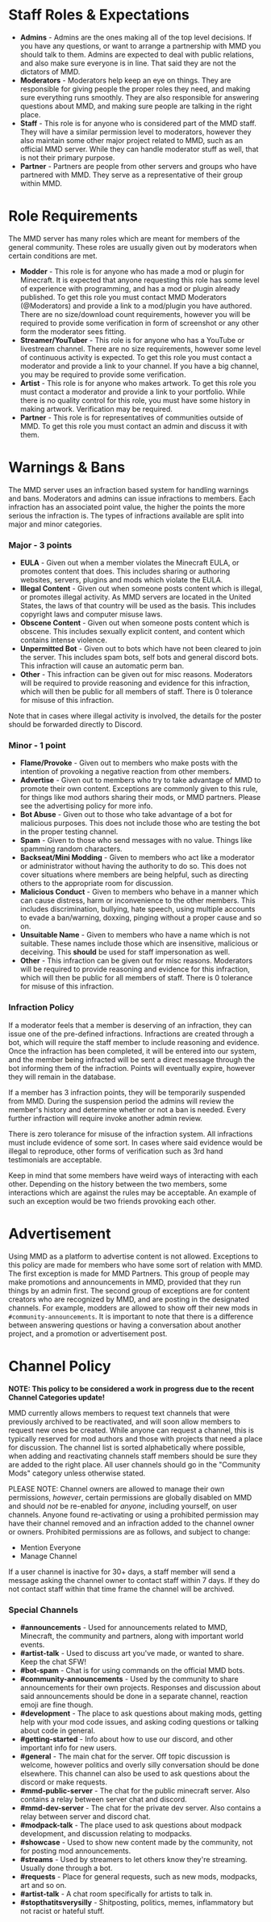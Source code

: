 # Staff Roles & Expectations 
- **Admins** - Admins are the ones making all of the top level decisions. If you have any questions, or want to arrange a partnership with MMD you should talk to them. Admins are expected to deal with public relations, and also make sure everyone is in line. That said they are not the dictators of MMD. 
- **Moderators** - Moderators help keep an eye on things. They are responsible for giving people the proper roles they need, and making sure everything runs smoothly. They are also responsible for answering questions about MMD, and making sure people are talking in the right place. 
- **Staff** - This role is for anyone who is considered part of the MMD staff. They will have a similar permission level to moderators, however they also maintain some other major project related to MMD, such as an official MMD server. While they can handle moderator stuff as well, that is not their primary purpose. 
- **Partner** - Partners are people from other servers and groups who have partnered with MMD. They serve as a representative of their group within MMD.

# Role Requirements
The MMD server has many roles which are meant for members of the general community. These roles are usually given out by moderators when certain conditions are met. 

- **Modder** - This role is for anyone who has made a mod or plugin for Minecraft. It is expected that anyone requesting this role has some level of experience with programming, and has a mod or plugin already published. To get this role you must contact MMD Moderators (@Moderators) and provide a link to a mod/plugin you have authored. There are no size/download count requirements, however you will be required to provide some verification in form of screenshot or any other form the moderator sees fitting.
- **Streamer/YouTuber** - This role is for anyone who has a YouTube or livestream channel. There are no size requirements, however some level of continuous activity is expected. To get this role you must contact a moderator and provide a link to your channel. If you have a big channel, you may be required to provide some verification. 
- **Artist** - This role is for anyone who makes artwork. To get this role you must contact a moderator and provide a link to your portfolio. While there is no quality control for this role, you must have some history in making artwork. Verification may be required.
- **Partner** - This role is for representatives of communities outside of MMD. To get this role you must contact an admin and discuss it with them. 

# Warnings & Bans
The MMD server uses an infraction based system for handling warnings and bans. Moderators and admins can issue infractions to members. Each infraction has an associated point value, the higher the points the more serious the infraction is. The types of infractions available are split into major and minor categories. 

### Major - 3 points
- **EULA** - Given out when a member violates the Minecraft EULA, or promotes content that does. This includes sharing or authoring websites, servers, plugins and mods which violate the EULA. 
- **Illegal Content** - Given out when someone posts content which is illegal, or promotes illegal activity. As MMD servers are located in the United States, the laws of that country will be used as the basis. This includes copyright laws and computer misuse laws. 
- **Obscene Content** - Given out when someone posts content which is obscene. This includes sexually explicit content, and content which contains intense violence.
- **Unpermitted Bot** - Given out to bots which have not been cleared to join the server. This includes spam bots, self bots and general discord bots. This infraction will cause an automatic perm ban. 
- **Other** - This infraction can be given out for misc reasons. Moderators will be required to provide reasoning and evidence for this infraction, which will then be public for all members of staff. There is 0 tolerance for misuse of this infraction. 

Note that in cases where illegal activity is involved, the details for the poster should be forwarded directly to Discord. 

### Minor - 1 point
- **Flame/Provoke** - Given out to members who make posts with the intention of provoking a negative reaction from other members.
- **Advertise** - Given out to members who try to take advantage of MMD to promote their own content. Exceptions are commonly given to this rule, for things like mod authors sharing their mods, or MMD partners. Please see the advertising policy for more info. 
- **Bot Abuse** - Given out to those who take advantage of a bot for malicious purposes. This does not include those who are testing the bot in the proper testing channel. 
- **Spam** - Given to those who send messages with no value. Things like spamming random characters.
- **Backseat/Mini Modding** - Given to members who act like a moderator or administrator without having the authority to do so. This does not cover situations where members are being helpful, such as directing others to the appropriate room for discussion. 
- **Malicious Conduct** - Given to members who behave in a manner which can cause distress, harm or inconvenience to the other members. This includes discrimination, bullying, hate speech, using multiple accounts to evade a ban/warning, doxxing, pinging without a proper cause and so on.
- **Unsuitable Name** - Given to members who have a name which is not suitable. These names include those which are insensitive, malicious or deceiving. This **should** be used for staff impersonation as well. 
- **Other** - This infraction can be given out for misc reasons. Moderators will be required to provide reasoning and evidence for this infraction, which will then be public for all members of staff. There is 0 tolerance for misuse of this infraction. 

### Infraction Policy
If a moderator feels that a member is deserving of an infraction, they can issue one of the pre-defined infractions. Infractions are created through a bot, which will require the staff member to include reasoning and evidence. Once the infraction has been completed, it will be entered into our system, and the member being infracted will be sent a direct message through the bot informing them of the infraction. Points will eventually expire, however they will remain in the database. 

If a member has 3 infraction points, they will be temporarily suspended from MMD. During the suspension period the admins will review the member's history and determine whether or not a ban is needed. Every further infraction will require invoke another admin review. 

There is zero tolerance for misuse of the infraction system. All infractions must include evidence of some sort. In cases where said evidence would be illegal to reproduce, other forms of verification such as 3rd hand testimonials are acceptable. 

Keep in mind that some members have weird ways of interacting with each other. Depending on the history between the two members, some interactions which are against the rules may be acceptable. An example of such an exception would be two friends provoking each other. 

# Advertisement
Using MMD as a platform to advertise content is not allowed. Exceptions to this policy are made for members who have some sort of relation with MMD. The first exception is made for MMD Partners. This group of people may make promotions and announcements in MMD, provided that they run things by an admin first. The second group of exceptions are for content creators who are recognized by MMD, and are posting in the designated channels. For example, modders are allowed to show off their new mods in `#community-announcements`. It is important to note that there is a difference between answering questions or having a conversation about another project, and a promotion or advertisement post. 

# Channel Policy
**NOTE: This policy to be considered a work in progress due to the recent Channel Categories update!**

MMD currently allows members to request text channels that were previously archived to be reactivated, and will soon allow members to request new ones be created. While anyone can request a channel, this is typically reserved for mod authors and those with projects that need a place for discussion. The channel list is sorted alphabetically where possible, when adding and reactivating channels staff members should be sure they are added to the right place. All user channels should go in the "Community Mods" category unless otherwise stated.

PLEASE NOTE: Channel owners are allowed to manage their own permissions, *however*, certain permissions are globally disabled on MMD and should *not* be re-enabled for *anyone*, including yourself, on user channels. Anyone found re-activating or using a prohibited permission may have their channel removed and an infraction added to the channel owner or owners. Prohibited permissions are as follows, and subject to change:

 * Mention Everyone
 * Manage Channel

If a user channel is inactive for 30+ days, a staff member will send a message asking the channel owner to contact staff within 7 days. If they do not contact staff within that time frame the channel will be archived.

### Special Channels
- **#announcements** - Used for announcements related to MMD, Minecraft, the community and partners, along with important world events. 
- **#artist-talk** - Used to discuss art you've made, or wanted to share. Keep the chat SFW!
- **#bot-spam** - Chat is for using commands on the official MMD bots.
- **#community-announcements** - Used by the community to share announcements for their own projects. Responses and discussion about said announcements should be done in a separate channel, reaction emoji are fine though. 
- **#development** - The place to ask questions about making mods, getting help with your mod code issues, and asking coding questions or talking about code in general.
- **#getting-started** - Info about how to use our discord, and other important info for new users. 
- **#general** - The main chat for the server. Off topic discussion is welcome, however politics and overly silly conversation should be done elsewhere. This channel can also be used to ask questions about the discord or make requests.
- **#mmd-public-server** - The chat for the public minecraft server. Also contains a relay between server chat and discord.
- **#mmd-dev-server** - The chat for the private dev server. Also contains a relay between server and discord chat.  
- **#modpack-talk** - The place used to ask questions about modpack development, and discussion relating to modpacks.
- **#showcase** - Used to show new content made by the community, not for posting mod announcements.
- **#streams** - Used by streamers to let others know they're streaming. Usually done through a bot.
- **#requests** - Place for general requests, such as new mods, modpacks, art and so on.
- **#artist-talk** - A chat room specifically for artists to talk in.
- **#stopthatitsverysilly** - Shitposting, politics, memes, inflammatory but not racist or hateful stuff. 
